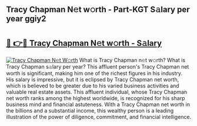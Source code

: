 ## Tracy Chapman N𝚎t w𝚘rth - Part-KGT S𝚊lary per year ggiy2

# <h2><a href="http://gc3htl.nevu.top/?p=Tracy+Chapman">🔗 👉🔴 Tracy Chapman N𝚎t w𝚘rth - S𝚊lary</a></h2>

[![Tracy Chapman N𝚎t W𝚘rth](https://i.imgur.com/Oavwk0R.jpeg)](http://gc3htl.nevu.top/?p=Tracy+Chapman)
What is Tracy Chapman n𝚎t w𝚘rth? What is Tracy Chapman s𝚊lary per year?
This affluent person's Tracy Chapman net worth is significant, making him one of the richest figures in his industry. His salary is impressive, but it is eclipsed by Tracy Chapman net worth, which is believed to be greater due to his varied business activities and valuable real estate assets. This affluent individual, whose Tracy Chapman net worth ranks among the highest worldwide, is recognized for his sharp business mind and financial astuteness. With a Tracy Chapman net worth in the billions and a substantial income, this wealthy person is a leading illustration of the power of diligence, commitment, and financial intelligence.
